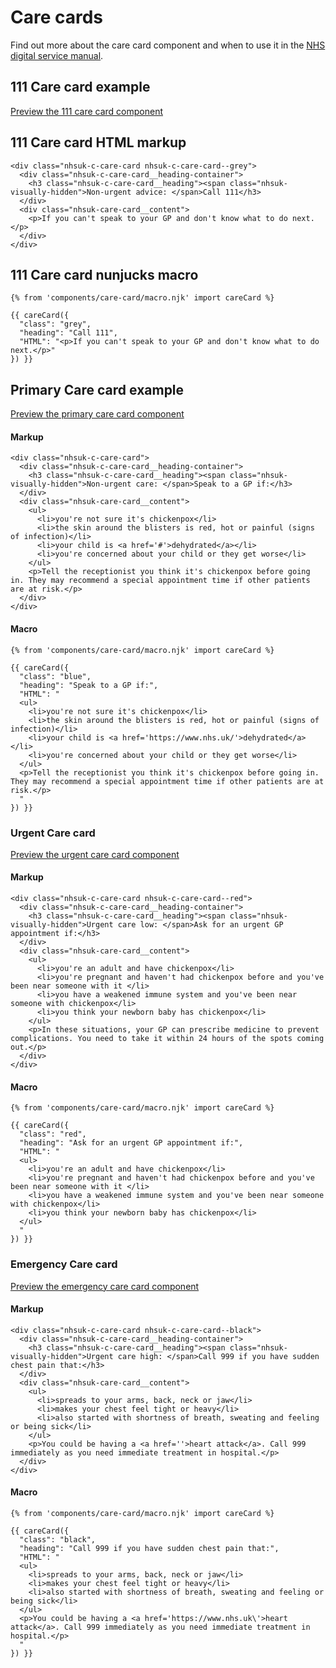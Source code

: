 # Care cards

Find out more about the care card component and when to use it in the [NHS digital service manual](https://beta.nhs.uk/service-manual/).

## 111 Care card example

[Preview the 111 care card component]()

## 111 Care card HTML markup

    <div class="nhsuk-c-care-card nhsuk-c-care-card--grey">
      <div class="nhsuk-c-care-card__heading-container">
        <h3 class="nhsuk-c-care-card__heading"><span class="nhsuk-visually-hidden">Non-urgent advice: </span>Call 111</h3>
      </div>
      <div class="nhsuk-care-card__content">
        <p>If you can't speak to your GP and don't know what to do next.</p>
      </div>
    </div>

## 111 Care card nunjucks macro

    {% from 'components/care-card/macro.njk' import careCard %}

    {{ careCard({
      "class": "grey",
      "heading": "Call 111",
      "HTML": "<p>If you can't speak to your GP and don't know what to do next.</p>"
    }) }}

## Primary Care card example

[Preview the primary care card component]()

#### Markup

    <div class="nhsuk-c-care-card">
      <div class="nhsuk-c-care-card__heading-container">
        <h3 class="nhsuk-c-care-card__heading"><span class="nhsuk-visually-hidden">Non-urgent care: </span>Speak to a GP if:</h3>
      </div>
      <div class="nhsuk-care-card__content">
        <ul>
          <li>you're not sure it's chickenpox</li>
          <li>the skin around the blisters is red, hot or painful (signs of infection)</li>
          <li>your child is <a href='#'>dehydrated</a></li>
          <li>you're concerned about your child or they get worse</li>
        </ul>
        <p>Tell the receptionist you think it's chickenpox before going in. They may recommend a special appointment time if other patients are at risk.</p>
      </div>
    </div>

#### Macro

    {% from 'components/care-card/macro.njk' import careCard %}

    {{ careCard({
      "class": "blue",
      "heading": "Speak to a GP if:",
      "HTML": "
      <ul>
        <li>you're not sure it's chickenpox</li>
        <li>the skin around the blisters is red, hot or painful (signs of infection)</li>
        <li>your child is <a href='https://www.nhs.uk/'>dehydrated</a></li>
        <li>you're concerned about your child or they get worse</li>
      </ul>
      <p>Tell the receptionist you think it's chickenpox before going in. They may recommend a special appointment time if other patients are at risk.</p>
      "
    }) }}

### Urgent Care card

[Preview the urgent care card component]()

#### Markup

    <div class="nhsuk-c-care-card nhsuk-c-care-card--red">
      <div class="nhsuk-c-care-card__heading-container">
        <h3 class="nhsuk-c-care-card__heading"><span class="nhsuk-visually-hidden">Urgent care low: </span>Ask for an urgent GP appointment if:</h3>
      </div>
      <div class="nhsuk-care-card__content">
        <ul>
          <li>you're an adult and have chickenpox</li>
          <li>you're pregnant and haven't had chickenpox before and you've been near someone with it </li>
          <li>you have a weakened immune system and you've been near someone with chickenpox</li>
          <li>you think your newborn baby has chickenpox</li>
        </ul>
        <p>In these situations, your GP can prescribe medicine to prevent complications. You need to take it within 24 hours of the spots coming out.</p>
      </div>
    </div>

#### Macro

    {% from 'components/care-card/macro.njk' import careCard %}

    {{ careCard({
      "class": "red",
      "heading": "Ask for an urgent GP appointment if:",
      "HTML": "
      <ul>
        <li>you're an adult and have chickenpox</li>
        <li>you're pregnant and haven't had chickenpox before and you've been near someone with it </li>
        <li>you have a weakened immune system and you've been near someone with chickenpox</li>
        <li>you think your newborn baby has chickenpox</li>
      </ul>
      "
    }) }}

### Emergency Care card

[Preview the emergency care card component]()

#### Markup

    <div class="nhsuk-c-care-card nhsuk-c-care-card--black">
      <div class="nhsuk-c-care-card__heading-container">
        <h3 class="nhsuk-c-care-card__heading"><span class="nhsuk-visually-hidden">Urgent care high: </span>Call 999 if you have sudden chest pain that:</h3>
      </div>
      <div class="nhsuk-care-card__content">
        <ul>
          <li>spreads to your arms, back, neck or jaw</li>
          <li>makes your chest feel tight or heavy</li>
          <li>also started with shortness of breath, sweating and feeling or being sick</li>
        </ul>
        <p>You could be having a <a href=''>heart attack</a>. Call 999 immediately as you need immediate treatment in hospital.</p>
      </div>
    </div>

#### Macro

    {% from 'components/care-card/macro.njk' import careCard %}

    {{ careCard({
      "class": "black",
      "heading": "Call 999 if you have sudden chest pain that:",
      "HTML": "
      <ul>
        <li>spreads to your arms, back, neck or jaw</li>
        <li>makes your chest feel tight or heavy</li>
        <li>also started with shortness of breath, sweating and feeling or being sick</li>
      </ul>
      <p>You could be having a <a href='https://www.nhs.uk\'>heart attack</a>. Call 999 immediately as you need immediate treatment in hospital.</p>
      "
    }) }}
